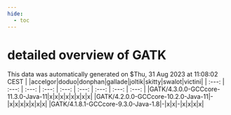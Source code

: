 ```yaml
---
hide:
  - toc
---
```


detailed overview of GATK
=========================


This data was automatically generated on $Thu, 31 Aug 2023 at 11:08:02 CEST
| |accelgor|doduo|donphan|gallade|joltik|skitty|swalot|victini|
| :---: | :---: | :---: | :---: | :---: | :---: | :---: | :---: | :---: |
|GATK/4.3.0.0-GCCcore-11.3.0-Java-11|x|x|x|x|x|x|x|x|
|GATK/4.2.0.0-GCCcore-10.2.0-Java-11|-|x|x|x|x|x|x|x|
|GATK/4.1.8.1-GCCcore-9.3.0-Java-1.8|-|x|x|-|x|x|x|x|
